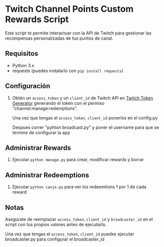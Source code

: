 <h1>Twitch Channel Points Custom Rewards Script</h1>

<p>Este script te permite interactuar con la API de Twitch para gestionar las recompensas personalizadas de tus puntos de canal.</p>

<h2>Requisitos</h2>
<ul>
  <li>Python 3.x</li>
  <li>requests (puedes instalarlo con <code>pip install requests</code>)</li>
</ul>

<h2>Configuración</h2>
<ol>
  <li>Obtén un <code>access_token</code> y un <code>client_id</code> de Twitch API en <a href="https://twitchtokengenerator.com/">Twitch Token Generator</a> generando el token con el permiso "channel:manage:redemptions".</li>
  <p>Una vez que tengas el <code>access_token</code>, <code>client_id</code> ponerlos en el config.py
  <p>Despues correr "pyhton broadcast.py" y poner el username para que se termine de configurar la app   
</ol>

<h2>Administrar Rewards</h2>
<ol>
  <li>Ejecutar <code>python manage.py</code> para crear, modificar rewards y borrar </li>
</ol>

<h2>Administrar Redeemptions</h2>
<ol>
  <li>Ejecutar <code>python canje.py</code> para ver los redeemtions 1 por 1 de cada reward</li>
</ol>

<h2>Notas</h2>
<p>Asegúrate de reemplazar <code>access_token</code>, <code>client_id</code> y <code>broadcaster_id</code> en el script con tus propios valores antes de ejecutarlo.</p>
<p>Una vez que tengas el <code>access_token</code>, <code>client_id</code> puedes ejecutar broadcaster.py para configurar el broadcaster_id
